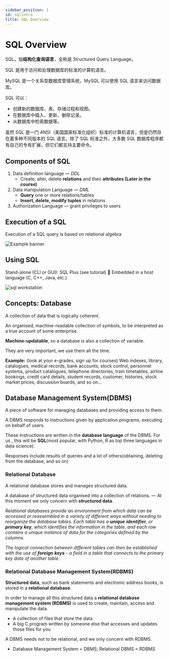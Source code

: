 ```yaml
---
sidebar_position: 1
id: sqlintro
title: SQL Overview
---
```


# SQL Overview

SQL，指**结构化查询语言**，全称是 Structured Query Language。

SQL 是用于访问和处理数据库的标准的计算机语言。

MySQL 是一个关系型数据库管理系统，MySQL 可以使用 SQL 语言来访问数据库。

SQL 可以：

- 创建新的数据库、表、存储过程和视图。
- 在数据库中插入、更新、删除记录。
- 从数据库中检索数据等。

虽然 SQL 是一门 ANSI（美国国家标准化组织）标准的计算机语言，但是仍然存在着多种不同版本的 SQL 语言。除了 SQL 标准之外，大多数 SQL 数据库程序都有自己的专有扩展，但它们都支持主要命令。

## Components of SQL

1. Data definition language — _DDL_
   - Create, alter, delete **relations** and their **attributes (Later in the course)**
2. Data manipulation Language — _DML_
   - **Query** one or more relations/tables
   - **Insert, delete, modify tuples** in relations
3. Authorization Language — grant privileges to users

## Execution of a SQL

Execution of a SQL query is based on relational algebra
<div class='text--center'>
<img src='https://tva1.sinaimg.cn/large/008i3skNgy1gqwai3tb8sj308y078jrt.jpg' alt='Example banner' />
</div>

## Using SQL

Stand-alone (CLI or GUI): SQL Plus (see tutorial)  Embedded in a host language (C, C++, Java, etc.)
<div class='text--center'>
<img src='https://tva1.sinaimg.cn/large/008i3skNgy1gqwai3tb8sj308y078jrt.jpg' alt='sql workstation' />
</div>


## Concepts: Database

A collection of data that is logically coherent.

An organised, machine-readable collection of symbols, to be interpreted as a true account of some enterprise.

**Machine-updatable**, so a database is also a collection of variable.

They are very important, we use them all the time.

**Example:** (look at your e-grades, sign up for courses) Web indexes, library, catalogues, medical records, bank accounts, stock control, personnel systems, product catalogues, telephone directories, train timetables, airline bookings, credit card details, student records, customer, histories, stock market prices, discussion boards, and so on...

## Database Management System(DBMS)

A piece of software for managing databases and providing access to them.

A DBMS responds to instructions given by application programs, executing on behalf of users.

These instructions are written in the **database language** of the DBMS. For us , this will be **SQL**(most popular, with Python, R as top three languages in data science).

Responses include results of queries and a lot of others(obtaining, deleting from the database, and so on)

### Relational Database

A relational database stores and manages structured data.

A database of structured data organised into a collection of relations. — At this moment we only concern with **structured data**.

_Relational databases provide an environment from which data can be accessed or reassembled in a variety of different ways without needing to reorganize the database tables. Each table has a **unique** **identifier**, or **primary** **key**, which identifies the information in the table, and each row contains a unique instance of data for the categories defined by the columns._

_The logical connection between different tables can then be established with the use of **foreign** **keys** - a field in a table that connects to the primary key data of another table._

### Relational Database Management System(RDBMS)

**Structured data**, such as bank statements and electronic address books, is stored in a **relational database**.

In order to manage all this structured data a **relational database management system (RDBMS)** is used to create, maintain, access and manipulate the data.

- A collection of files that store the data
- A big C program written by someone else that accesses and updates those files for you

A DBMS needs not to be relational, and we only concern with RDBMS.

- Database Management System = DBMS; Relational DBMS = RDBMS
